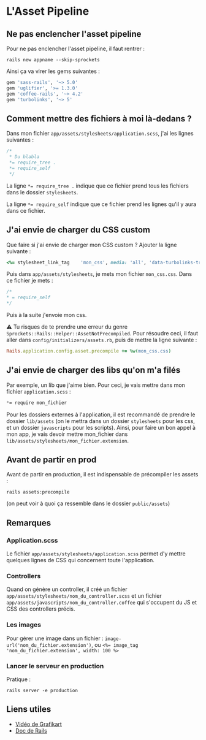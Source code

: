 # L'Asset Pipeline
## Ne pas enclencher l'asset pipeline
Pour ne pas enclencher l'asset pipeline, il faut rentrer : 
```shell
rails new appname --skip-sprockets
```

Ainsi ça va virer les gems suivantes :
```ruby
gem 'sass-rails', '~> 5.0'
gem 'uglifier', '>= 1.3.0'
gem 'coffee-rails', '~> 4.2'
gem 'turbolinks', '~> 5'
```

## Comment mettre des fichiers à moi là-dedans ?
Dans mon fichier `app/assets/stylesheets/application.scss`, j'ai les lignes suivantes :
```css
/*
 * Du blabla
 *= require_tree .
 *= require_self
 */
```
La ligne `*= require_tree .` indique que ce fichier prend tous les fichiers dans le dossier `stylesheets`.

La ligne `*= require_self` indique que ce fichier prend les lignes qu'il y aura dans ce fichier.


## J'ai envie de charger du CSS custom
Que faire si j'ai envie de charger mon CSS custom ? Ajouter la ligne suivante :
```ruby
<%= stylesheet_link_tag    'mon_css', media: 'all', 'data-turbolinks-track': 'reload' %>
```

Puis dans `app/assets/stylesheets`, je mets mon fichier `mon_css.css`. Dans ce fichier je mets :
```css
/*
* = require_self
*/
```
Puis à la suite j'envoie mon css.


⚠️ Tu risques de te prendre une erreur du genre `Sprockets::Rails::Helper::AssetNotPrecompiled`. Pour résoudre ceci, il faut aller dans `config/initializers/assets.rb`, puis de mettre la ligne suivante :
```ruby
Rails.application.config.asset.precompile += %w(mon_css.css)
```

## J'ai envie de charger des libs qu'on m'a filés
Par exemple, un lib que j'aime bien. Pour ceci, je vais mettre dans mon fichier `application.scss` :
```css
*= require mon_fichier
```
Pour les dossiers externes à l'application, il est recommandé de prendre le dossier `lib/assets` (on le mettra dans un dossier `stylesheets` pour les css, et un dossier `javascripts` pour les scripts). Ainsi, pour faire un bon appel à mon app, je vais devoir mettre mon_fichier dans `lib/assets/stylesheets/mon_fichier.extension`.


## Avant de partir en prod
Avant de partir en production, il est indispensable de précompiler les assets :
```shell
rails assets:precompile
```
(on peut voir à quoi ça ressemble dans le dossier `public/assets`)

## Remarques

### Application.scss
Le fichier `app/assets/stylesheets/application.scss` permet d'y mettre quelques lignes de CSS qui concernent toute l'application.

### Controllers
Quand on génère un controller, il créé un fichier `app/assets/stylesheets/nom_du_controller.scss` et un fichier `app/assets/javascripts/nom_du_controller.coffee` qui s'occupent du JS et CSS des controllers précis.

### Les images
Pour gérer une image dans un fichier : `image-url('nom_du_fichier.extension')`, ou `<%= image_tag 'nom_du_fichier.extension', width: 100 %>`

### Lancer le serveur en production
Pratique : 
```shell
rails server -e production
```

## Liens utiles

- [Vidéo de Grafikart](https://www.youtube.com/watch?v=tgI7_BIXcM8)
- [Doc de Rails](http://guides.rubyonrails.org/asset_pipeline.html)